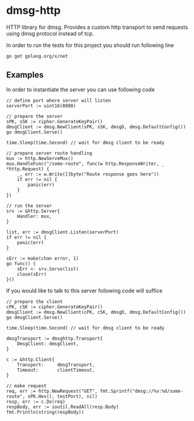 # dmsg-http

HTTP library for dmsg.
Provides a custom http transport to send requests using dmsg protocol instead of tcp.

In order to run the tests for this project you should run following line

```bash
go get golang.org/x/net
```

## Examples

In order to instantiate the server you can use following code

```golang
// define port where server will listen
serverPort := uint16(8080)

// prepare the server
sPK, sSK := cipher.GenerateKeyPair()
dmsgClient := dmsg.NewClient(sPK, sSK, dmsgD, dmsg.DefaultConfig())
go dmsgClient.Serve()

time.Sleep(time.Second) // wait for dmsg client to be ready

// prepare server route handling
mux := http.NewServeMux()
mux.HandleFunc("/some-route", func(w http.ResponseWriter, _ *http.Request) {
    _, err := w.Write([]byte("Route response goes here"))
    if err != nil {
        panic(err)
    }
})

// run the server
srv := &http.Server{
    Handler: mux,
}

list, err := dmsgClient.Listen(serverPort)
if err != nil {
    panic(err)
}

sErr := make(chan error, 1)
go func() {
    sErr <- srv.Serve(list)
    close(sErr)
}()

```

If you would like to talk to this server following code will suffice

```golang
// prepare the client
cPK, cSK := cipher.GenerateKeyPair()
dmsgClient := dmsg.NewClient(cPK, cSK, dmsgD, dmsg.DefaultConfig())
go dmsgClient.Serve()

time.Sleep(time.Second) // wait for dmsg client to be ready

dmsgTransport := dmsghttp.Transport{
	DmsgClient: dmsgClient,
}

c := &http.Client{
	Transport:     dmsgTransport, 
	Timeout:       clientTimeout,
}

// make request
req, err := http.NewRequest("GET", fmt.Sprintf("dmsg://%v:%d/some-route", sPK.Hex(), testPort), nil)
resp, err := c.Do(req)
respBody, err := ioutil.ReadAll(resp.Body)
fmt.Println(string(respBody))
```
